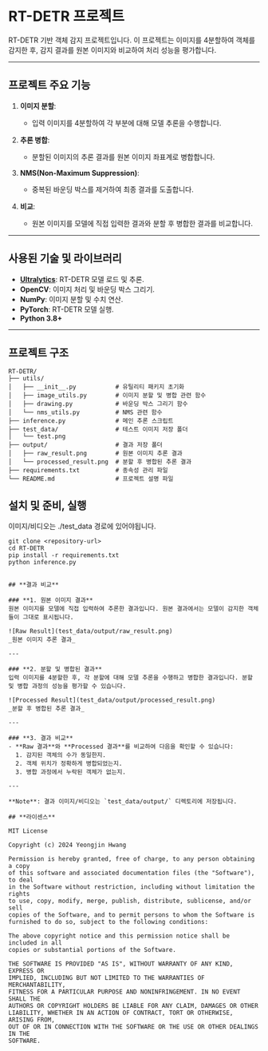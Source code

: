 # RT-DETR 프로젝트

RT-DETR 기반 객체 감지 프로젝트입니다. 이 프로젝트는 이미지를 4분할하여 객체를 감지한 후, 감지 결과를 원본 이미지와 비교하여 처리 성능을 평가합니다.

---

## **프로젝트 주요 기능**

1. **이미지 분할**:
   - 입력 이미지를 4분할하여 각 부분에 대해 모델 추론을 수행합니다.

2. **추론 병합**:
   - 분할된 이미지의 추론 결과를 원본 이미지 좌표계로 병합합니다.

3. **NMS(Non-Maximum Suppression)**:
   - 중복된 바운딩 박스를 제거하여 최종 결과를 도출합니다.

4. **비교**:
   - 원본 이미지를 모델에 직접 입력한 결과와 분할 후 병합한 결과를 비교합니다.

---

## **사용된 기술 및 라이브러리**

- **[Ultralytics](https://github.com/ultralytics/ultralytics)**: RT-DETR 모델 로드 및 추론.
- **OpenCV**: 이미지 처리 및 바운딩 박스 그리기.
- **NumPy**: 이미지 분할 및 수치 연산.
- **PyTorch**: RT-DETR 모델 실행.
- **Python 3.8+**

---

## **프로젝트 구조**

```plaintext
RT-DETR/
├── utils/
│   ├── __init__.py           # 유틸리티 패키지 초기화
│   ├── image_utils.py        # 이미지 분할 및 병합 관련 함수
│   ├── drawing.py            # 바운딩 박스 그리기 함수
│   └── nms_utils.py          # NMS 관련 함수
├── inference.py              # 메인 추론 스크립트
├── test_data/                # 테스트 이미지 저장 폴더
│   └── test.png
├── output/                   # 결과 저장 폴더
│   ├── raw_result.png        # 원본 이미지 추론 결과
│   └── processed_result.png  # 분할 후 병합된 추론 결과
├── requirements.txt          # 종속성 관리 파일
└── README.md                 # 프로젝트 설명 파일
```

## **설치 및 준비, 실행**
이미지/비디오는 ./test_data 경로에 있어야됩니다.
```
git clone <repository-url>
cd RT-DETR
pip install -r requirements.txt
python inference.py


## **결과 비교**

### **1. 원본 이미지 결과**
원본 이미지를 모델에 직접 입력하여 추론한 결과입니다. 원본 결과에서는 모델이 감지한 객체들이 그대로 표시됩니다.

![Raw Result](test_data/output/raw_result.png)
_원본 이미지 추론 결과_

---

### **2. 분할 및 병합된 결과**
입력 이미지를 4분할한 후, 각 분할에 대해 모델 추론을 수행하고 병합한 결과입니다. 분할 및 병합 과정의 성능을 평가할 수 있습니다.

![Processed Result](test_data/output/processed_result.png)
_분할 후 병합된 추론 결과_

---

### **3. 결과 비교**
- **Raw 결과**와 **Processed 결과**를 비교하여 다음을 확인할 수 있습니다:
  1. 감지된 객체의 수가 동일한지.
  2. 객체 위치가 정확하게 병합되었는지.
  3. 병합 과정에서 누락된 객체가 없는지.

---

**Note**: 결과 이미지/비디오는 `test_data/output/` 디렉토리에 저장됩니다.

## **라이센스**

MIT License

Copyright (c) 2024 Yeongjin Hwang

Permission is hereby granted, free of charge, to any person obtaining a copy
of this software and associated documentation files (the "Software"), to deal
in the Software without restriction, including without limitation the rights
to use, copy, modify, merge, publish, distribute, sublicense, and/or sell
copies of the Software, and to permit persons to whom the Software is
furnished to do so, subject to the following conditions:

The above copyright notice and this permission notice shall be included in all
copies or substantial portions of the Software.

THE SOFTWARE IS PROVIDED "AS IS", WITHOUT WARRANTY OF ANY KIND, EXPRESS OR
IMPLIED, INCLUDING BUT NOT LIMITED TO THE WARRANTIES OF MERCHANTABILITY,
FITNESS FOR A PARTICULAR PURPOSE AND NONINFRINGEMENT. IN NO EVENT SHALL THE
AUTHORS OR COPYRIGHT HOLDERS BE LIABLE FOR ANY CLAIM, DAMAGES OR OTHER
LIABILITY, WHETHER IN AN ACTION OF CONTRACT, TORT OR OTHERWISE, ARISING FROM,
OUT OF OR IN CONNECTION WITH THE SOFTWARE OR THE USE OR OTHER DEALINGS IN THE
SOFTWARE.